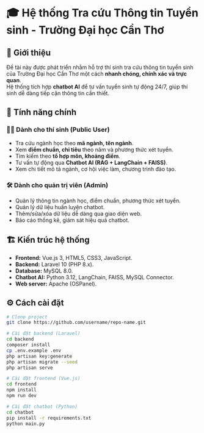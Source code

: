 # 🎓 Hệ thống Tra cứu Thông tin Tuyển sinh - Trường Đại học Cần Thơ

## 📌 Giới thiệu
Đề tài này được phát triển nhằm hỗ trợ thí sinh tra cứu thông tin tuyển sinh của Trường Đại học Cần Thơ một cách **nhanh chóng, chính xác và trực quan**.  
Hệ thống tích hợp **chatbot AI** để tư vấn tuyển sinh tự động 24/7, giúp thí sinh dễ dàng tiếp cận thông tin cần thiết.

## 🚀 Tính năng chính
### 👨‍🎓 Dành cho thí sinh (Public User)
- Tra cứu ngành học theo **mã ngành, tên ngành**.  
- Xem **điểm chuẩn, chỉ tiêu** theo năm và phương thức xét tuyển.  
- Tìm kiếm theo **tổ hợp môn, khoảng điểm**.  
- Tư vấn tự động qua **Chatbot AI (RAG + LangChain + FAISS)**.  
- Xem chi tiết mô tả ngành, cơ hội việc làm, chương trình đào tạo.  

### 🛠️ Dành cho quản trị viên (Admin)
- Quản lý thông tin ngành học, điểm chuẩn, phương thức xét tuyển.  
- Quản lý dữ liệu huấn luyện chatbot.  
- Thêm/sửa/xóa dữ liệu dễ dàng qua giao diện web.  
- Báo cáo thống kê, giám sát hiệu quả chatbot.  

## 🏗️ Kiến trúc hệ thống
- **Frontend:** Vue.js 3, HTML5, CSS3, JavaScript.  
- **Backend:** Laravel 10 (PHP 8.x).  
- **Database:** MySQL 8.0.  
- **Chatbot AI:** Python 3.12, LangChain, FAISS, MySQL Connector.  
- **Web server:** Apache (OSPanel).  

## ⚙️ Cách cài đặt
```bash
# Clone project
git clone https://github.com/username/repo-name.git

# Cài đặt backend (Laravel)
cd backend
composer install
cp .env.example .env
php artisan key:generate
php artisan migrate --seed
php artisan serve

# Cài đặt frontend (Vue.js)
cd frontend
npm install
npm run dev

# Cài đặt chatbot (Python)
cd chatbot
pip install -r requirements.txt
python main.py
